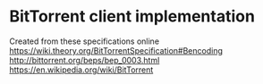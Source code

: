 # BitTorrent client implementation
Created from these specifications online
https://wiki.theory.org/BitTorrentSpecification#Bencoding
http://bittorrent.org/beps/bep_0003.html
https://en.wikipedia.org/wiki/BitTorrent
